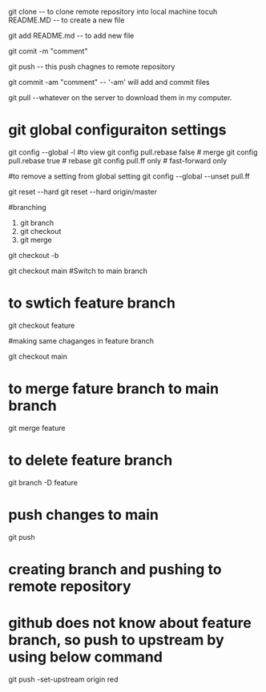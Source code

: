 git clone <url> -- to clone remote repository into local machine
tocuh README.MD -- to create a new file

git add README.md -- to add new file

git comit -m "comment"

git push -- this push chagnes to remote repository

git commit -am "comment" -- '-am' will add and commit files

git pull --whatever on the server to download them in my computer.

# git global configuraiton settings

git config --global -l #to view
git config pull.rebase false # merge
git config pull.rebase true # rebase
git config pull.ff only # fast-forward only

#to remove a setting from global setting
git config --global --unset pull.ff

git reset --hard <commit>
git reset --hard origin/master

#branching

1. git branch
2. git checkout
3. git merge

git checkout -b <feature name>

git checkout main #Switch to main branch

# to swtich feature branch

git checkout feature

#making same chaganges in feature branch

git checkout main

# to merge fature branch to main branch

git merge feature

# to delete feature branch

git branch -D feature

# push changes to main

git push

# creating branch and pushing to remote repository

# github does not know about feature branch, so push to upstream by using below command

git push -set-upstream origin red
